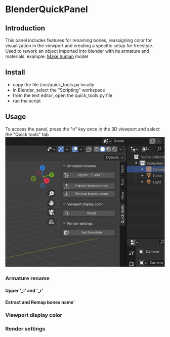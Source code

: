 # BlenderQuickPanel

## Introduction
This panel includes features for renaming bones, reassigning color for visualization in the viewport and creating a specific setup for freestyle.
Used to rework an object imported into blender with its armature and materials. example: [Make human](http://www.makehumancommunity.org/) model

## Install
- copy the file /src/quick_tools.py locally
- in Blender, select the "Scripting" workspace
- from the text editor, open the quick_tools.py file
- run the script

## Usage
To access the panel, press the "n" key once in the 3D viewport and select the "Quick tools" tab
![](img/panel01.JPG)

### Armature rename
#### Upper '_l' and '_r'
#### Extract and Remap bones name'

### Viewport display color

### Render settings